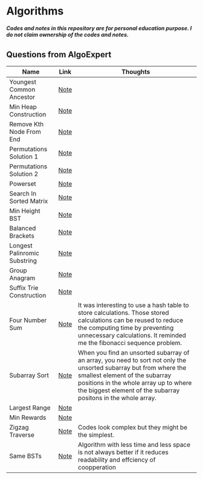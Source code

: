 # Algorithms
###### ***Codes and notes in this repository are for personal education purpose. I do not claim ownership of the codes and notes.***
## Questions from AlgoExpert 
Name                          | Link | Thoughts 
------------------------------|------|----------
 Youngest Common Ancestor     |[Note](https://github.com/jinmountain/Algorithms/blob/master/algoExpert/youngestCommonAncestor.py)| 
 Min Heap Construction        |[Note](https://github.com/jinmountain/Algorithms/blob/master/algoExpert/minHeapConstruction.py)|
 Remove Kth Node From End     |[Note](https://github.com/jinmountain/Algorithms/blob/master/algoExpert/removeKthNodeFromEnd.py)|
 Permutations Solution 1      |[Note](https://github.com/jinmountain/Algorithms/blob/master/algoExpert/permutations_sol1.py)|
 Permutations Solution 2      |[Note](https://github.com/jinmountain/Algorithms/blob/master/algoExpert/permutations_sol2.py)|
 Powerset                     |[Note](https://github.com/jinmountain/Algorithms/blob/master/algoExpert/powerset.py)|
 Search In Sorted Matrix      |[Note](https://github.com/jinmountain/Algorithms/blob/master/algoExpert/searchInSortedMatrix.py)|
 Min Height BST               |[Note](https://github.com/jinmountain/Algorithms/blob/master/algoExpert/minHeightBst.py)|
 Balanced Brackets            |[Note](https://github.com/jinmountain/Algorithms/blob/master/algoExpert/balancedBrackets.py)|
 Longest Palinromic Substring |[Note](https://github.com/jinmountain/Algorithms/blob/master/algoExpert/longestPalindromicSubstring.py)|
 Group Anagram                |[Note](https://github.com/jinmountain/Algorithms/blob/master/algoExpert/groupAnagram.py)|
 Suffix Trie Construction     |[Note](https://github.com/jinmountain/Algorithms/blob/master/algoExpert/suffixTrieConstruction.py)|
 Four Number Sum              |[Note](https://github.com/jinmountain/Algorithms/blob/master/algoExpert/fourNumberSum.py)|It was interesting to use a hash table to store calculations. Those stored calculations can be reused to reduce the computing time by preventing unnecessary calculations. It reminded me the fibonacci sequence problem.
 Subarray Sort                |[Note](https://github.com/jinmountain/Algorithms/blob/master/algoExpert/subarraySort.py)|When you find an unsorted subarray of an array, you need to sort not only the unsorted subarray but from where the smallest element of the subarray positions in the whole array up to where the biggest element of the subarray positons in the whole array.
 Largest Range                |[Note](https://github.com/jinmountain/Algorithms/blob/master/algoExpert/largestRange.py)|
 Min Rewards                  |[Note](https://github.com/jinmountain/Algorithms/blob/master/algoExpert/minRewards.py)|
 Zigzag Traverse              |[Note](https://github.com/jinmountain/Algorithms/blob/master/algoExpert/zigzagTraverse.py)|Codes look complex but they might be the simplest.
 Same BSTs                    |[Note](https://github.com/jinmountain/Algorithms/blob/master/algoExpert/sameBsts.py)|Algorithm with less time and less space is not always better if it reduces readability and effciency of coopperation